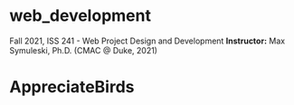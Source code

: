 # web_development

Fall 2021, ISS 241 - Web Project Design and Development
**Instructor:** Max Symuleski, Ph.D. (CMAC @ Duke, 2021)
# AppreciateBirds
